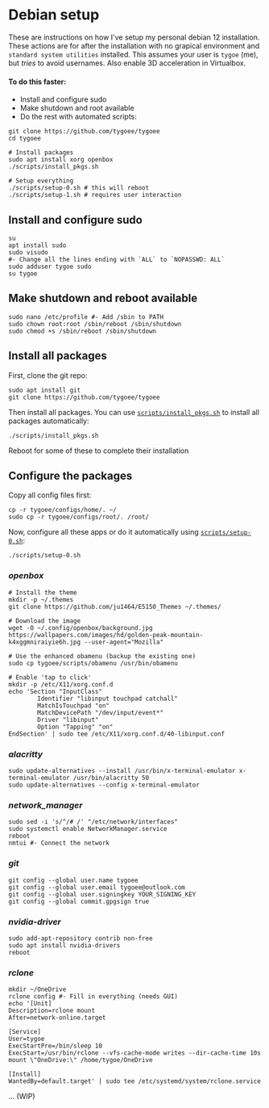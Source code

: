 # Debian setup

These are instructions on how I've setup my personal debian 12 installation. These actions are for after the installation with no grapical environment and `standard system utilities` installed. This assumes your user is `tygoe` (me), but _tries_ to avoid usernames. Also enable 3D acceleration in Virtualbox.

#### To do this faster:

- Install and configure sudo
- Make shutdown and root available
- Do the rest with automated scripts:

```shell
git clone https://github.com/tygoee/tygoee
cd tygoee

# Install packages
sudo apt install xorg openbox
./scripts/install_pkgs.sh

# Setup everything
./scripts/setup-0.sh # this will reboot
./scripts/setup-1.sh # requires user interaction
```

## Install and configure sudo

```shell
su
apt install sudo
sudo visudo
#- Change all the lines ending with `ALL` to `NOPASSWD: ALL`
sudo adduser tygoe sudo
su tygoe
```

## Make shutdown and reboot available

```shell
sudo nano /etc/profile #- Add /sbin to PATH
sudo chown root:root /sbin/reboot /sbin/shutdown
sudo chmod +s /sbin/reboot /sbin/shutdown
```

## Install all packages

First, clone the git repo:

```shell
sudo apt install git
git clone https://github.com/tygoee/tygoee
```

Then install all packages. You can use [`scripts/install_pkgs.sh`](../scripts/install_pkgs.sh) to install all packages automatically:

```shell
./scripts/install_pkgs.sh
```

Reboot for some of these to complete their installation

## Configure the packages

Copy all config files first:

```shell
cp -r tygoee/configs/home/. ~/
sudo cp -r tygoee/configs/root/. /root/
```

Now, configure all these apps or do it automatically using [`scripts/setup-0.sh`](../scripts/setup-0.sh):

```shell
./scripts/setup-0.sh
```

### _openbox_

```shell
# Install the theme
mkdir -p ~/.themes
git clone https://github.com/ju1464/E5150_Themes ~/.themes/

# Download the image
wget -O ~/.config/openbox/background.jpg https://wallpapers.com/images/hd/golden-peak-mountain-k4xggmniraiyie6h.jpg --user-agent="Mozilla"

# Use the enhanced obamenu (backup the existing one)
sudo cp tygoee/scripts/obamenu /usr/bin/obamenu

# Enable 'tap to click'
mkdir -p /etc/X11/xorg.conf.d
echo 'Section "InputClass"
        Identifier "libinput touchpad catchall"
        MatchIsTouchpad "on"
        MatchDevicePath "/dev/input/event*"
        Driver "libinput"
        Option "Tapping" "on"
EndSection' | sudo tee /etc/X11/xorg.conf.d/40-libinput.conf
```

### _alacritty_

```shell
sudo update-alternatives --install /usr/bin/x-terminal-emulator x-terminal-emulator /usr/bin/alacritty 50
sudo update-alternatives --config x-terminal-emulator
```

### _network_manager_

```shell
sudo sed -i 's/^/# /' "/etc/network/interfaces"
sudo systemctl enable NetworkManager.service
reboot
nmtui #- Connect the network
```

### _git_

```shell
git config --global user.name tygoee
git config --global user.email tygoee@outlook.com
git config --global user.signingkey YOUR_SIGNING_KEY
git config --global commit.gpgsign true
```

### _nvidia-driver_

```shell
sudo add-apt-repository contrib non-free
sudo apt install nvidia-drivers
reboot
```

### _rclone_

```shell
mkdir ~/OneDrive
rclone config #- Fill in everything (needs GUI)
echo '[Unit]
Description=rclone mount
After=network-online.target

[Service]
User=tygoe
ExecStartPre=/bin/sleep 10
ExecStart=/usr/bin/rclone --vfs-cache-mode writes --dir-cache-time 10s mount \"OneDrive:\" /home/tygoe/OneDrive

[Install]
WantedBy=default.target' | sudo tee /etc/systemd/system/rclone.service
```

... (WIP)

<!-- How I installed from gnome-look.org:
mkdir -p ~/.themes/
curl -Lfs https://www.gnome-look.org/p/1330547/loadFiles | jq -r '.files | first.version as $v | .[] | select(.version == $v).url' | perl -pe 's/\%(\w\w)/chr hex $1/ge' | grep "E5150-Blue" | xargs wget
tar -xf E5150-Blue.tar.gz -C ~/.themes/
-->
